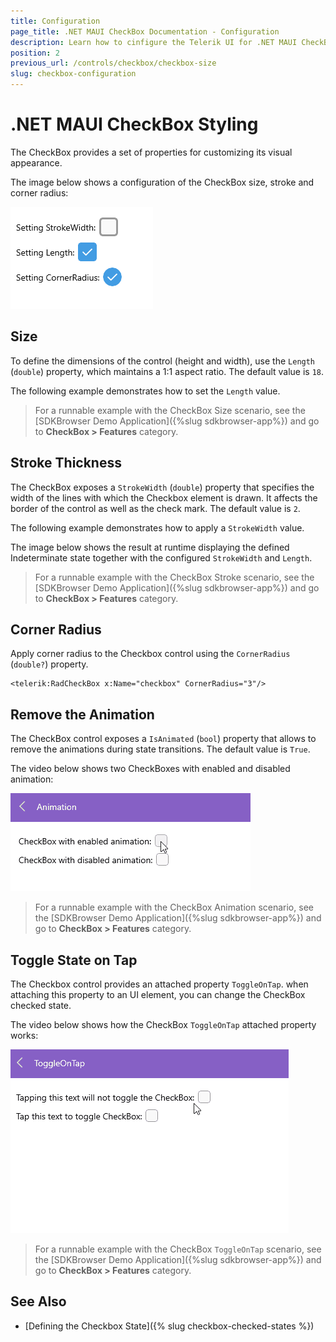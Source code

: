 ```yaml
---
title: Configuration
page_title: .NET MAUI CheckBox Documentation - Configuration
description: Learn how to cinfigure the Telerik UI for .NET MAUI CheckBox width, stroke, and animation.
position: 2
previous_url: /controls/checkbox/checkbox-size
slug: checkbox-configuration
---
```


# .NET MAUI CheckBox Styling

The CheckBox provides a set of properties for customizing its visual appearance.

The image below shows a configuration of the CheckBox size, stroke and corner radius:

![.NET MAUI CheckBox Configuration](images/checkbox-configuration.png)

## Size

To define the dimensions of the control (height and width), use the `Length` (`double`) property, which maintains a 1:1 aspect ratio. The default value is `18`.

The following example demonstrates how to set the `Length` value.

<snippet id='checkbox-length' />

> For a runnable example with the CheckBox Size scenario, see the [SDKBrowser Demo Application]({%slug sdkbrowser-app%}) and go to **CheckBox > Features** category.

## Stroke Thickness

The CheckBox exposes a `StrokeWidth` (`double`) property that specifies the width of the lines with which the Checkbox element is drawn. It affects the border of the control as well as the check mark. The default value is `2`.

The following example demonstrates how to apply a `StrokeWidth` value.

<snippet id='checkbox-strokewidth' />

The image below shows the result at runtime displaying the defined Indeterminate state together with the configured `StrokeWidth` and `Length`.

> For a runnable example with the CheckBox Stroke scenario, see the [SDKBrowser Demo Application]({%slug sdkbrowser-app%}) and go to **CheckBox > Features** category.

## Corner Radius

Apply corner radius to the Checkbox control using the `CornerRadius` (`double?`) property.

```XAML
<telerik:RadCheckBox x:Name="checkbox" CornerRadius="3"/>
```

## Remove the Animation

The CheckBox control exposes a `IsAnimated` (`bool`) property that allows to remove the animations during state transitions. The default value is `True`.

<snippet id='checkbox-animation' />

The video below shows two CheckBoxes with enabled and disabled animation: 

![.NET MAUI CheckBox Animation](images/checkbox-animation.gif)

> For a runnable example with the CheckBox Animation scenario, see the [SDKBrowser Demo Application]({%slug sdkbrowser-app%}) and go to **CheckBox > Features** category.

## Toggle State on Tap

The Checkbox control provides an attached property `ToggleOnTap`. when attaching this property to an UI element, you can change the CheckBox checked state. 

<snippet id='checkbox-toggle-on-tap' />

The video below shows how the CheckBox `ToggleOnTap` attached property works: 

![.NET MAUI CheckBox Animation](images/checkbox-toggle-on-tap.gif)

> For a runnable example with the CheckBox `ToggleOnTap` scenario, see the [SDKBrowser Demo Application]({%slug sdkbrowser-app%}) and go to **CheckBox > Features** category.

## See Also

- [Defining the Checkbox State]({% slug checkbox-checked-states %})
